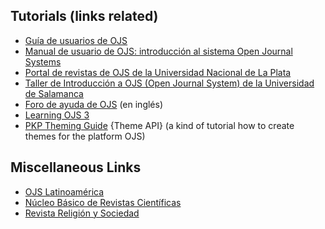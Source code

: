 ## Tutorials (links related)

* [Guía de usuarios de OJS](http://pkp.sfu.ca/ojs/docs/userguide/2.3.3/es/index.html)
* [Manual de usuario de OJS: introducción al sistema Open Journal Systems](http://www.bdigital.unal.edu.co/3557/)
* [Portal de revistas de OJS de la Universidad Nacional de La Plata](https://revistas.unlp.edu.ar/taller/issue/view/18)
* [Taller de Introducción a OJS (Open Journal System) de la Universidad de Salamanca](http://ocw.usal.es/ensenanzas-tecnicas/taller-de-introduccion-a-ojs-open-journal-system)
* [Foro de ayuda de OJS](http://pkp.sfu.ca/support/forum/) (en inglés)
* [Learning OJS 3](https://pkp.gitbook.io/ojs3/en/)
* [PKP Theming Guide](https://pkp.gitbook.io/pkp-theming-guide/en/theme-api) {Theme API} (a kind of tutorial how to create themes for the platform OJS) 

## Miscellaneous Links

* [OJS Latinoamérica](http://ojslatinamerica.blogspot.com/)
* [Núcleo Básico de Revistas Científicas](http://www.caicyt.gov.ar:8087/omekatest/caicytsite/comunicacion-cientifica/nucleo-basico/)
* [Revista Religión y Sociedad](http://www.ceil-conicet.gov.ar/ojs/index.php/sociedadyreligion/index)
